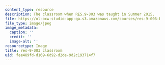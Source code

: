 ```yaml
---
content_type: resource
description: The classroom when RES.9-003 was taught in Summer 2015.
file: https://ol-ocw-studio-app-qa.s3.amazonaws.com/courses/res-9-003-brains-minds-and-machines-summer-course-summer-2015/fee489fdd1696d92d2de9d2c193714f7_res-9-003-classroom.jpg
file_type: image/jpeg
image_metadata:
  caption: ''
  credit: ''
  image-alt: ''
resourcetype: Image
title: res-9-003 classroom
uid: fee489fd-d169-6d92-d2de-9d2c193714f7
---
```

